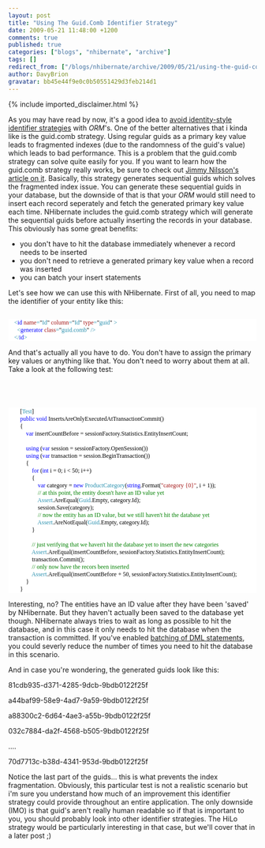 ```yaml
---
layout: post
title: "Using The Guid.Comb Identifier Strategy"
date: 2009-05-21 11:48:00 +1200
comments: true
published: true
categories: ["blogs", "nhibernate", "archive"]
tags: []
redirect_from: ["/blogs/nhibernate/archive/2009/05/21/using-the-guid-comb-identifier-strategy.aspx/", "/blogs/nhibernate/archive/2009/05/21/using-the-guid-comb-identifier-strategy.html"]
author: DavyBrion
gravatar: bb45e44f9e0c0b50551429d3feb214d1
---
```

{% include imported_disclaimer.html %}
<p>As you may have read by now, it's a good idea to <a href="http://ayende.com/Blog/archive/2009/03/20/nhibernate-avoid-identity-generator-when-possible.aspx">avoid identity-style identifier strategies</a> with <em>ORM</em>'s.  One of the better alternatives that i kinda like is the guid.comb strategy.  Using regular guids as a primary key value leads to fragmented indexes (due to the randomness of the guid's value) which leads to bad performance.  This is a problem that the guid.comb strategy can solve quite easily for you.
If you want to learn how the guid.comb strategy really works, be sure to check out <a href="http://www.informit.com/articles/article.aspx?p=25862">Jimmy Nilsson's article on it</a>. Basically, this strategy generates sequential guids which solves the fragmented index issue.  You can generate these sequential guids in your database, but the downside of that is that your <em>ORM</em> would still need to insert each record seperately and fetch the generated primary key value each time.  NHibernate includes the guid.comb strategy which will generate the sequential guids before actually inserting the records in your database.
This obviously has some great benefits: 
</p>
<ul>
<li>you don't have to hit the database immediately whenever a record needs to be inserted</li>
<li>you don't need to retrieve a generated primary key value when a record was inserted</li>
<li>you can batch your insert statements</li>
</ul>
<p>
Let's see how we can use this with NHibernate.  First of all, you need to map the identifier of your entity like this:
<code>
<style type="text/css"><!--
.cf { font-family: Consolas; font-size: 9pt; color: black; background: white; }
.cl { margin: 0px; }
.cb1 { color: blue; }
.cb2 { color: #a31515; }
.cb3 { color: red; }
--></style>
</code></p>
<div class="cf">
<p class="cl"><span class="cb1">&nbsp; &nbsp; &lt;</span><span class="cb2">id</span><span class="cb1"> </span><span class="cb3">name</span><span class="cb1">=</span>"<span class="cb1">Id</span>"<span class="cb1"> </span><span class="cb3">column</span><span class="cb1">=</span>"<span class="cb1">Id</span>"<span class="cb1"> </span><span class="cb3">type</span><span class="cb1">=</span>"<span class="cb1">guid</span>"<span class="cb1"> &gt;</span></p>
<p class="cl"><span class="cb1">&nbsp; &nbsp; &nbsp; &lt;</span><span class="cb2">generator</span><span class="cb1"> </span><span class="cb3">class</span><span class="cb1">=</span>"<span class="cb1">guid.comb</span>"<span class="cb1"> /&gt;</span></p>
<p class="cl"><span class="cb1">&nbsp; &nbsp; &lt;/</span><span class="cb2">id</span><span class="cb1">&gt;</span></p>
</div>
<p>

And that's actually all you have to do.  You don't have to assign the primary key values or anything like that.  You don't need to worry about them at all.  
Take a look at the following test:
<code>
<style type="text/css"><!--
.cf { font-family: Consolas; font-size: 9pt; color: black; background: white; }
.cl { margin: 0px; }
.cb1 { color: #2b91af; }
.cb2 { color: blue; }
.cb3 { color: #a31515; }
.cb4 { color: green; }
--></style>
</code></p>
<div class="cf">
<p class="cl">&nbsp;&nbsp;&nbsp; &nbsp;&nbsp;&nbsp; [<span class="cb1">Test</span>]</p>
<p class="cl">&nbsp;&nbsp;&nbsp; &nbsp;&nbsp;&nbsp; <span class="cb2">public</span> <span class="cb2">void</span> InsertsAreOnlyExecutedAtTransactionCommit()</p>
<p class="cl">&nbsp;&nbsp;&nbsp; &nbsp;&nbsp;&nbsp; {</p>
<p class="cl">&nbsp;&nbsp;&nbsp; &nbsp;&nbsp;&nbsp; &nbsp;&nbsp;&nbsp; <span class="cb2">var</span> insertCountBefore = sessionFactory.Statistics.EntityInsertCount;</p>
<p class="cl">&nbsp;</p>
<p class="cl">&nbsp;&nbsp;&nbsp; &nbsp;&nbsp;&nbsp; &nbsp;&nbsp;&nbsp; <span class="cb2">using</span> (<span class="cb2">var</span> session = sessionFactory.OpenSession())</p>
<p class="cl">&nbsp;&nbsp;&nbsp; &nbsp;&nbsp;&nbsp; &nbsp;&nbsp;&nbsp; <span class="cb2">using</span> (<span class="cb2">var</span> transaction = session.BeginTransaction())</p>
<p class="cl">&nbsp;&nbsp;&nbsp; &nbsp;&nbsp;&nbsp; &nbsp;&nbsp;&nbsp; {</p>
<p class="cl">&nbsp;&nbsp;&nbsp; &nbsp;&nbsp;&nbsp; &nbsp;&nbsp;&nbsp; &nbsp;&nbsp;&nbsp; <span class="cb2">for</span> (<span class="cb2">int</span> i = 0; i &lt; 50; i++)</p>
<p class="cl">&nbsp;&nbsp;&nbsp; &nbsp;&nbsp;&nbsp; &nbsp;&nbsp;&nbsp; &nbsp;&nbsp;&nbsp; {</p>
<p class="cl">&nbsp;&nbsp;&nbsp; &nbsp;&nbsp;&nbsp; &nbsp;&nbsp;&nbsp; &nbsp;&nbsp;&nbsp; &nbsp;&nbsp;&nbsp; <span class="cb2">var</span> category = <span class="cb2">new</span> <span class="cb1">ProductCategory</span>(<span class="cb2">string</span>.Format(<span class="cb3">"category {0}"</span>, i + 1));</p>
<p class="cl">&nbsp;&nbsp;&nbsp; &nbsp;&nbsp;&nbsp; &nbsp;&nbsp;&nbsp; &nbsp;&nbsp;&nbsp; &nbsp;&nbsp;&nbsp; <span class="cb4">// at this point, the entity doesn't have an ID value yet</span></p>
<p class="cl">&nbsp;&nbsp;&nbsp; &nbsp;&nbsp;&nbsp; &nbsp;&nbsp;&nbsp; &nbsp;&nbsp;&nbsp; &nbsp;&nbsp;&nbsp; <span class="cb1">Assert</span>.AreEqual(<span class="cb1">Guid</span>.Empty, category.Id);</p>
<p class="cl">&nbsp;&nbsp;&nbsp; &nbsp;&nbsp;&nbsp; &nbsp;&nbsp;&nbsp; &nbsp;&nbsp;&nbsp; &nbsp;&nbsp;&nbsp; session.Save(category);</p>
<p class="cl">&nbsp;&nbsp;&nbsp; &nbsp;&nbsp;&nbsp; &nbsp;&nbsp;&nbsp; &nbsp;&nbsp;&nbsp; &nbsp;&nbsp;&nbsp; <span class="cb4">// now the entity has an ID value, but we still haven't hit the database yet</span></p>
<p class="cl">&nbsp;&nbsp;&nbsp; &nbsp;&nbsp;&nbsp; &nbsp;&nbsp;&nbsp; &nbsp;&nbsp;&nbsp; &nbsp;&nbsp;&nbsp; <span class="cb1">Assert</span>.AreNotEqual(<span class="cb1">Guid</span>.Empty, category.Id);</p>
<p class="cl">&nbsp;&nbsp;&nbsp; &nbsp;&nbsp;&nbsp; &nbsp;&nbsp;&nbsp; &nbsp;&nbsp;&nbsp; }</p>
<p class="cl">&nbsp;</p>
<p class="cl">&nbsp;&nbsp;&nbsp; &nbsp;&nbsp;&nbsp; &nbsp;&nbsp;&nbsp; &nbsp;&nbsp;&nbsp; <span class="cb4">// just verifying that we haven't hit the database yet to insert the new categories</span></p>
<p class="cl">&nbsp;&nbsp;&nbsp; &nbsp;&nbsp;&nbsp; &nbsp;&nbsp;&nbsp; &nbsp;&nbsp;&nbsp; <span class="cb1">Assert</span>.AreEqual(insertCountBefore, sessionFactory.Statistics.EntityInsertCount);</p>
<p class="cl">&nbsp;&nbsp;&nbsp; &nbsp;&nbsp;&nbsp; &nbsp;&nbsp;&nbsp; &nbsp;&nbsp;&nbsp; transaction.Commit();</p>
<p class="cl">&nbsp;&nbsp;&nbsp; &nbsp;&nbsp;&nbsp; &nbsp;&nbsp;&nbsp; &nbsp;&nbsp;&nbsp; <span class="cb4">// only now have the recors been inserted</span></p>
<p class="cl">&nbsp;&nbsp;&nbsp; &nbsp;&nbsp;&nbsp; &nbsp;&nbsp;&nbsp; &nbsp;&nbsp;&nbsp; <span class="cb1">Assert</span>.AreEqual(insertCountBefore + 50, sessionFactory.Statistics.EntityInsertCount);</p>
<p class="cl">&nbsp;&nbsp;&nbsp; &nbsp;&nbsp;&nbsp; &nbsp;&nbsp;&nbsp; }</p>
<p class="cl">&nbsp;&nbsp;&nbsp; &nbsp;&nbsp;&nbsp; }</p>
</div>
<p>

Interesting, no? The entities have an ID value after they have been 'saved' by NHibernate.  But they haven't actually been saved to the database yet though.  NHibernate always tries to wait as long as possible to hit the database, and in this case it only needs to hit the database when the transaction is committed.  If you've enabled <a href="http://davybrion.com/blog/2008/10/batching-nhibernates-dm-statements/">batching of DML statements</a>, you could severly reduce the number of times you need to hit the database in this scenario.
</p>
<p>And in case you're wondering, the generated guids look like this:
</p>
<p>81cdb935-d371-4285-9dcb-9bdb0122f25f
</p>
<p>a44baf99-58e9-4ad7-9a59-9bdb0122f25f
</p>
<p>a88300c2-6d64-4ae3-a55b-9bdb0122f25f
</p>
<p>032c7884-da2f-4568-b505-9bdb0122f25f
</p>
<p>....
</p>
<p>70d7713c-b38d-4341-953d-9bdb0122f25f
</p>
<p>Notice the last part of the guids... this is what prevents the index fragmentation.
Obviously, this particular test is not a realistic scenario but i'm sure you understand how much of an improvement this identifier strategy could provide throughout an entire application.  The only downside (IMO) is that guid's aren't really human readable so if that is important to you, you should probably look into other identifier strategies.  The HiLo strategy would be particularly interesting in that case, but we'll cover that in a later post ;)</p>
